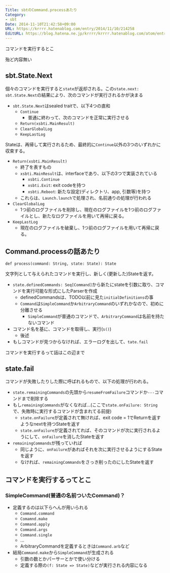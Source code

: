 ```yaml
---
Title: sbtのCommand.processあたり
Category:
- sbt
Date: 2014-11-10T21:42:58+09:00
URL: https://krrrr.hatenablog.com/entry/2014/11/10/214258
EditURL: https://blog.hatena.ne.jp/krrrr/krrrr.hatenablog.com/atom/entry/8454420450073140702
---
```


コマンドを実行するとこ

殆ど内容無い

<!-- more -->

## sbt.State.Next
個々のコマンドを実行すると`state`が返却される。この`state.next: sbt.State.Next`の結果により、次のコマンドが実行されるかが決まる
- `sbt.State.Next`はsealed traitで、以下4つの直和
  - `Continue`
    - 普通に終わって、次のコマンドを正常に実行させる
  - `Return(xsbti.MainResult)`
  - `ClearGlobalLog`
  - `KeepLastLog`

Stateは、再帰して実行されるため、最終的に`Continue`以外の3つのいずれかに収束する。

- `Return(xsbti.MainResult)`
  - 終了を表すもの
  - `xsbti.MainResult`は、interfaceであり、以下の3つで実装されている
    - `xsbti.Continue`
    - `xsbti.Exit`: exit codeを持つ
    - `xsbti.Reboot`: 新たな設定(ディレクトリ、app, 引数等)を持つ
  - これらは、`Launch.launch`で処理され、名前通りの処理が行われる
- `ClearGlobalLog`
  - 1つ前のログファイルを削除し、現在のログファイルを1つ前のログファイルとし、新たなログファイルを用いて再帰に戻る。
- `KeepLastLog`
  - 現在のログファイルを破棄し、1つ前のログファイルを用いて再帰に戻る。

## Command.processの話あたり
`def process(command: String, state: State): State`

文字列として与えられたコマンドを実行し、新しく(更新した)Stateを返す。

- `state.definedCommands: Seq[Command]`から新たにstateを引数に取り、コマンドを実行可能な形式にしたParserを作成
  - definedCommandsは、TODO以前に見た`initialDefinitions`の事
  - `Command`は`SimpleCommand`か`ArbitraryCommand`のいずれかなので、初めに分離させる
    - `SimpleCommand`が普通のコマンドで、`ArbitraryCommand`は名前を持たないコマンド
- コマンド名を基に、コマンドを取得し、実行(`s()`)
  - 後述
- もしコマンドが見つからなければ、エラーログを出して、`tate.fail`

コマンドを実行するって話はこの辺まで

## state.fail
コマンドが失敗したりした際に呼ばれるもので、以下の処理が行われる。

- `state.remainingCommands`の先頭から`resumeFromFailure`コマンドか`---`コマンドまで削除する
- もし`remainingCommands`がなくなれば...(ここで`state.onFailure: String`で、失敗時に実行するコマンドが含まれてる前提)
  - `state.onFailure`が定義されて無ければ、exit code = 1でReturnを返すようなnextを持つStateを返す
  - `state.onFailure`が定義されてれば、そのコマンドが次に実行されるようにして、`onFailure`を消したStateを返す
- `remainingCommands`が残っていれば
  - 同じように、`onFailure`があればそれを次に実行させるようにするStateを返す
  - なければ、`remainingCommands`をさっき削ったのにしたStateを返す

## コマンドを実行するってとこ
### SimpleCommand(普通の名前ついたCommand)？
- 定義するのは以下らへんが用いられる
  - `Command.command`
  - `Comamnd.make`
  - `Command.apply`
  - `Command.args`
  - `Command.single`
  - ...
  - ArbitraryCommandを定義するときは`Command.arb`など
- 結局`Command.make`から`SimpleCommand`が生成される
  - 引数の数とかパーサーとかで使い分ける
  - 定義する際の`(f: State => State)`などが実行される内容になる
